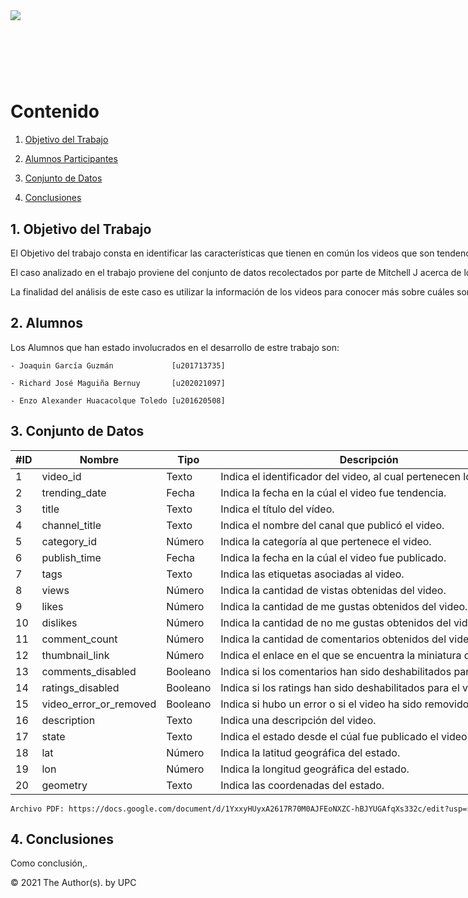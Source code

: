 <div style="width: 1000%; clear: both;">
<div style="float: left; width: 50%;">
<img src="https://trabajando.pe/wp-content/uploads/2021/06/UPC.png", align="left">
</div>
<div style="float: right; width: 50%;">
<p style="margin: 0; padding-top: 22px; text-align:right;">Creación de Conocimiento a partir de los datos en Python</p>
<p style="margin: 0; text-align:right;">Curso:<b> Administración de Datos</b></p>
<p style="margin: 0; text-align:right;">Profesora: <b>Patricia Reyes Silva</b></p>
</div>
<div style="width:100%;">&nbsp;</div>
<center><h1>TA1</h1></center>

# Contenido

1. [Objetivo del Trabajo](#data1)

2. [Alumnos Participantes](#data2)

3. [Conjunto de Datos](#data3)
    
4. [Conclusiones](#data4)
  


## 1. Objetivo del Trabajo <a name="data1"></a>
    
El Objetivo del trabajo consta en identificar las características que tienen en común los videos que son tendencia en la plataforma “Youtube” a través de un análisis de datos. Esto permitirá responder a diversas incógnitas e identificar la posibilidad de predicción de "Vistas", "Me Gusta" y "No Me Gusta".
    
El caso analizado en el trabajo proviene del conjunto de datos recolectados por parte de Mitchell J acerca de los videos más populares de la plataforma de Youtube.  Los videos que se han seleccionado para este caso son del país de Alemania, desde el 2017 hasta el 2018. Este conjunto de datos se encuentra publicado en la plataforma “Kaggle” con el nombre del dataset como “Trending YouTube Video Statistics” la cual esta conformado por 20 variables.
    
La finalidad del análisis de este caso es utilizar la información de los videos para conocer más sobre cuáles son los de mayor tendencia y así identificar qué características son las que están presentes mayormente en estos tipos de videos.

## 2. Alumnos <a name="data2"></a>
    
   Los Alumnos que han estado involucrados en el desarrollo de estre trabajo son:
    
    - Joaquin García Guzmán             [u201713735]
    
    - Richard José Maguiña Bernuy       [u202021097]
    
    - Enzo Alexander Huacacolque Toledo [u201620508]
    

## 3. Conjunto de Datos <a name="data3"></a>


    
    
<table>
<thead><tr><th scope=col>#ID</th><th scope=col>Nombre</th><th scope=col>Tipo</th><th scope=col>Descripción</th></tr></thead>
<tbody>
	<tr><td>1                                                  </td><td>video_id                                                  </td><td>Texto                                                 </td><td>Indica el identificador del video, al cual pertenecen los datos.                           </td></tr>
	<tr><td>2                                                  </td><td>trending_date                                                 </td><td>Fecha                                                 </td><td>Indica la fecha en la cúal el video fue tendencia.</td></tr>
	<tr><td>3                                                  </td><td>title                                                  </td><td>Texto                                                  </td>                             <td>Indica el título del vídeo.                                               </td></tr>
	<tr><td>4                                                  </td><td>channel_title                                                 </td><td>Texto                                                 </td><td>Indica el nombre del canal que publicó el video.       </td></tr>
	<tr><td>5                                                  </td><td>category_id                                                </td><td>Número                                                 </td><td>Indica la categoría al que pertenece el video.                         </td></tr>
	<tr><td>6                                                  </td><td>publish_time                                                 </td><td>Fecha                                                 </td><td>Indica la fecha en la cúal el video fue publicado.                                   </td></tr>
    <tr><td>7                                                  </td><td>tags                                                 </td><td>Texto                                                 </td><td>Indica las etiquetas asociadas al video.                                   </td></tr>
    <tr><td>8                                                  </td><td>views                                                 </td><td>Número                                                 </td><td>Indica la cantidad de vistas obtenidas del video.                                   </td></tr>
    <tr><td>9                                                  </td><td>likes                                                </td><td>Número                                                </td><td>Indica la cantidad de me gustas obtenidos del video.                                   </td></tr>
    <tr><td>10                                                  </td><td>dislikes                                                 </td><td>Número                                                </td><td>Indica la cantidad de no me gustas obtenidos del video.                                   </td></tr>
    <tr><td>11                                                  </td><td>comment_count                                                 </td><td>Número                                                 </td><td>Indica la cantidad de comentarios obtenidos del video.                                   </td></tr>
    <tr><td>12                                                  </td><td>thumbnail_link                                                </td><td>Número                                                 </td><td>Indica el enlace en el que se encuentra la miniatura del video.                                   </td></tr>
    <tr><td>13                                                  </td><td>comments_disabled                                                </td><td>Booleano                                                </td><td>Indica si los comentarios han sido deshabilitados para el video.                                   </td></tr>
    <tr><td>14                                                  </td><td>ratings_disabled                                                </td><td>Booleano                                                </td><td>Indica si los ratings han sido deshabilitados para el video.                                   </td></tr>
    <tr><td>15                                                  </td><td>video_error_or_removed                                                </td><td>Booleano                                                 </td><td>Indica si hubo un error o si el video ha sido removido.                                  </td></tr>
    <tr><td>16                                                  </td><td>description                                                 </td><td>Texto                                                </td><td>Indica una descripción del video.                                  </td></tr>
    <tr><td>17                                                  </td><td>state                                                 </td><td>Texto                                                 </td><td>Indica el estado desde el cúal fue publicado el video.                                   </td></tr>
    <tr><td>18                                                  </td><td>lat                                                 </td><td>Número                                                </td><td>Indica la latitud geográfica del estado.                                   </td></tr>
    <tr><td>19                                                  </td><td>lon                                                </td><td>Número                                                 </td><td>Indica la longitud geográfica del estado.                                  </td></tr>
    <tr><td>20                                                  </td><td>geometry                                                </td><td>Texto                                                </td><td>Indica las coordenadas del estado.                                  </td></tr>
</tbody>
</table>
    
    Archivo PDF: https://docs.google.com/document/d/1YxxyHUyxA2617R70M0AJFEoNXZC-hBJYUGAfqXs332c/edit?usp=sharing (Convertir a PDF)
    

## 4. Conclusiones <a name="data4"></a>
    
Como conclusión,.
  
© 2021 The Author(s). by UPC
